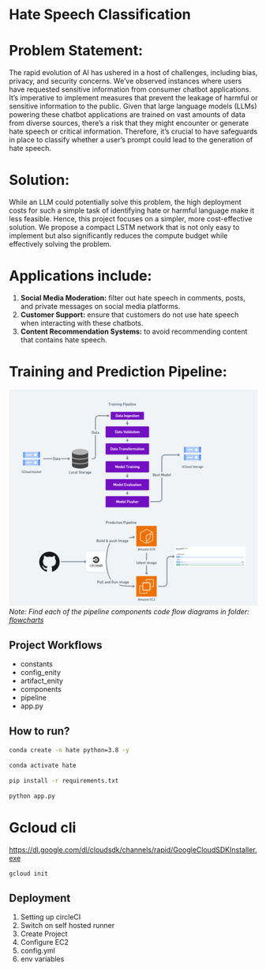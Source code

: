 # Hate Speech Classification

# Problem Statement:
The rapid evolution of AI has ushered in a host of challenges, including bias, privacy, and security concerns. We’ve observed instances where users have requested sensitive information from consumer chatbot applications. It’s imperative to implement measures that prevent the leakage of harmful or sensitive information to the public. Given that large language models (LLMs) powering these chatbot applications are trained on vast amounts of data from diverse sources, there’s a risk that they might encounter or generate hate speech or critical information. Therefore, it’s crucial to have safeguards in place to classify whether a user’s prompt could lead to the generation of hate speech.

# Solution:
While an LLM could potentially solve this problem, the high deployment costs for such a simple task of identifying hate or harmful language make it less feasible. Hence, this project focuses on a simpler, more cost-effective solution. We propose a compact LSTM network that is not only easy to implement but also significantly reduces the compute budget while effectively solving the problem.

# Applications include:
1. **Social Media Moderation:** filter out hate speech in comments, posts, and private messages on social media platforms.
2. **Customer Support:** ensure that customers do not use hate speech when interacting with these chatbots.
3. **Content Recommendation Systems:** to avoid recommending content that contains hate speech.

# Training and Prediction Pipeline:
![Pipeline Diagram](./flowcharts/Pipeline%20Diagram.png)
*Note: Find each of the pipeline components code flow diagrams in folder: [flowcharts](https://github.com/abhishekvarma12345/HateSpeechClassification/tree/main/flowcharts)*

## Project Workflows
- constants
- config_enity
- artifact_enity
- components
- pipeline
- app.py

## How to run?

```bash
conda create -n hate python=3.8 -y
```

```bash
conda activate hate
```

```bash
pip install -r requirements.txt
```

```bash
python app.py
```

# Gcloud cli
https://dl.google.com/dl/cloudsdk/channels/rapid/GoogleCloudSDKInstaller.exe

```bash
gcloud init
```

## Deployment
1. Setting up circleCI
2. Switch on self hosted runner
3. Create Project
4. Configure EC2
5. config.yml
6. env variables
